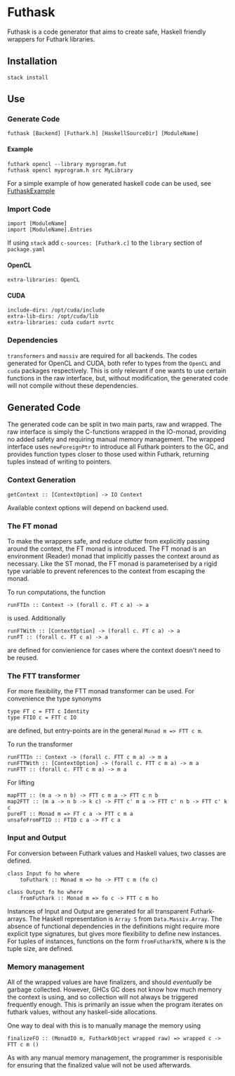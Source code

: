 # Futhask
Futhask is a code generator that aims to create safe, Haskell friendly wrappers for Futhark libraries.

## Installation
    stack install

## Use
### Generate Code
    futhask [Backend] [Futhark.h] [HaskellSourceDir] [ModuleName]

#### Example
    futhark opencl --library myprogram.fut
    futhask opencl myprogram.h src MyLibrary

For a simple example of how generated haskell code can be used, see [FuthaskExample](https://gitlab.com/Gusten_Isfeldt/futhaskexample)

### Import Code
    import [ModuleName]
    import [ModuleName].Entries
    
If using `stack` add `c-sources: [Futhark.c]` to the `library` section of `package.yaml`

#### OpenCL
    extra-libraries: OpenCL 

#### CUDA
    include-dirs: /opt/cuda/include
    extra-lib-dirs: /opt/cuda/lib
    extra-libraries: cuda cudart nvrtc

### Dependencies
`transformers` and `massiv` are required for all backends.
The codes generated for OpenCL and CUDA, both refer to types from the `OpenCL` and `cuda` packages respectively. This is only relevant if one wants to use certain functions in the raw interface, but, without modification, the generated code will not compile without these dependencies.

## Generated Code
The generated code can be split in two main parts, raw and wrapped. The raw interface is simply the C-functions wrapped in the IO-monad, providing no added safety and requiring manual memory management. The wrapped interface uses `newForeignPtr` to introduce all Futhark pointers to the GC, and provides function types closer to those used within Futhark, returning tuples instead of writing to pointers.

### Context Generation
    getContext :: [ContextOption] -> IO Context

Available context options will depend on backend used.

### The FT monad
To make the wrappers safe, and reduce clutter from explicitly passing around the context, the FT monad is introduced. The FT monad is an environment (Reader) monad that implicitly passes the context around as necessary. Like the ST monad, the FT monad is parameterised by a rigid type variable to prevent references to the context from escaping the monad.

To run computations, the function

    runFTIn :: Context -> (forall c. FT c a) -> a

is used. Additionally

    runFTWith :: [ContextOption] -> (forall c. FT c a) -> a
    runFT :: (forall c. FT c a) -> a

are defined for convienience for cases where the context doesn't need to be reused.

### The FTT transformer
For more flexibility, the FTT monad transformer can be used. For convenience the type synonyms

    type FT c = FTT c Identity
    type FTIO c = FTT c IO

are defined, but entry-points are in the general `Monad m => FTT c m`.

To run the transformer 
    
    runFTTIn :: Context -> (forall c. FTT c m a) -> m a
    runFTTWith :: [ContextOption] -> (forall c. FTT c m a) -> m a
    runFTT :: (forall c. FTT c m a) -> m a

For lifting

    mapFTT :: (m a -> n b) -> FTT c m a -> FTT c n b
    map2FTT :: (m a -> n b -> k c) -> FTT c' m a -> FTT c' n b -> FTT c' k c
    pureFT :: Monad m => FT c a -> FTT c m a
    unsafeFromFTIO :: FTIO c a -> FT c a

### Input and Output
For conversion between Futhark values and Haskell values, two classes are defined.

    class Input fo ho where
        toFuthark :: Monad m => ho -> FTT c m (fo c) 

    class Output fo ho where
        fromFuthark :: Monad m => fo c -> FTT c m ho

Instances of Input and Output are generated for all transparent Futhark-arrays. The Haskell representation is `Array S` from `Data.Massiv.Array`. The absence of functional dependencies in the definitions might require more explicit type signatures, but gives more flexibility to define new instances. For tuples of instances, functions on the form `fromFutharkTN`, where `N` is the tuple size, are defined.

### Memory management
All of the wrapped values are have finalizers, and should *eventually* be garbage collected. However, GHCs GC does not know how much memory the context is using, and so collection will not always be triggered frequently enough. This is primarily an issue when the program iterates on futhark values, without any haskell-side allocations.

One way to deal with this is to manually manage the memory using

    finalizeFO :: (MonadIO m, FutharkObject wrapped raw) => wrapped c -> FTT c m ()

As with any manual memory management, the programmer is responisible for ensuring that the finalized value will not be used afterwards.


